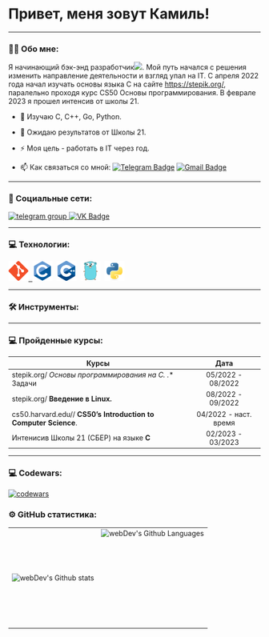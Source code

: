 
# Привет, меня зовут Камиль!

---

### :man_technologist: Обо мне:

Я начинающий бэк-энд разработчик<img src="https://media.giphy.com/media/WUlplcMpOCEmTGBtBW/giphy.gif" width="30px">. Мой путь начался с решения изменить направление деятельности и взгляд упал на IT. С апреля 2022 года начал изучать основы языка С на сайте https://stepik.org/, паралельно проходя курс CS50 Основы программирования. В феврале 2023 я прошел интенсив от школы 21.

- :telescope: Изучаю C, С++, Go, Python.

- :seedling: Ожидаю результатов от Школы 21.

- :zap: Моя цель - работать в IT через год.

- :mailbox: Как связаться со мной: [![Telegram Badge](https://img.shields.io/badge/-kamilhakimov-blue?style=flat&logo=Telegram&logoColor=white)](https://t.me/kamilhakimov) [![Gmail Badge](https://img.shields.io/badge/-Gmail-red?style=flat&logo=Gmail&logoColor=white)](mailto:kamil.hakimov78@gmail.com)

---

### 🤝 Социальные сети:

  <div id="badges">
    <a href="https://t.me/kamilhakimov" target="_blank">
      <img src="https://cdn-icons-png.flaticon.com/512/2111/2111646.png" width="40" height="40" alt="telegram group" />
    </a>
    <a href="https://vk.com/kamil_hakimov" target="_blank">
      <img src="https://cdn-icons-png.flaticon.com/512/145/145813.png" width="40" height="40" alt="VK Badge"/>
    </a>
  </div>

---

### 💻 Технологии:

<div>
  <a href="#">
    <img src="https://github.com/devicons/devicon/blob/master/icons/git/git-original.svg" title="git" alt="git" width="40" height="40"/>&nbsp
  </a>
  <img src="https://github.com/devicons/devicon/blob/master/icons/c/c-original.svg" title="с" alt="с" width="40" height="40"/>&nbsp
  <img src="https://github.com/devicons/devicon/blob/master/icons/cplusplus/cplusplus-original.svg" title="с++" alt="с++" width="40" height="40"/>&nbsp
  <img src="https://github.com/devicons/devicon/blob/master/icons/go/go-original.svg" title="go" alt="go" width="40" height="40"/>&nbsp
  <img src="https://github.com/devicons/devicon/blob/master/icons/python/python-original.svg" title="python" alt="python" width="40" height="40"/>&nbsp
</div>

---

### 🛠 Инструменты:



---

### 💻 Пройденные курсы:

| Курсы                                                                     | Дата              |
| --------------------------------------------------------------------------| :---------------: |
| stepik.org/ *Основы программирования на C. .** Задачи                         | 05/2022 - 08/2022 |
| stepik.org/ **Введение в Linux.**                                             | 08/2022 - 09/2022 |
| cs50.harvard.edu// **CS50’s Introduction to Computer Science**.               | 04/2022 - наст. время |
| Интенисив Школы 21 (СБЕР) на языке **C**                                      | 02/2023 - 03/2023 |

---

### 💻 Codewars: 

[![codewars](https://www.codewars.com/users/kamil116rus/badges/large)](https://www.codewars.com/users/kamil116rus)

### ⚙️ GitHub статистика:

<table>
  <tr>
    <td>
      <img align="left" src="http://github-readme-streak-stats.herokuapp.com?user=kamil116rus&theme=dark&background=000000" alt="webDev's Github stats">
    </td>
    <td>
      <img height="195px" align="right" alt="webDev's Github Languages" src="https://github-readme-stats-sigma-five.vercel.app/api/top-langs/?username=impudens&layout=compact&theme=vision-friendly-dark">
    </td>
  </tr>
</table>
